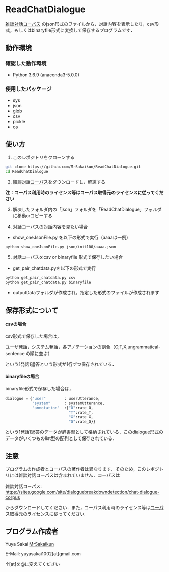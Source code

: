 # ReadChatDialogue

[雑談対話コーパス](https://sites.google.com/site/dialoguebreakdowndetection/chat-dialogue-corpus)
のjson形式のファイルから，対話内容を表示したり，csv形式，もしくはbinaryfile形式に変換して保存するプログラムです．

## 動作環境

### 確認した動作環境
* Python 3.6.9 (anaconda3-5.0.0)

### 使用したパッケージ
* sys
* json
* glob
* csv
* pickle
* os

## 使い方

1. このレポジトリをクローンする
```bash
git clone https://github.com/MrSakaikun/ReadChatDialogue.git
cd ReadChatDialogue
```

2. [雑談対話コーパス](https://sites.google.com/site/dialoguebreakdowndetection/chat-dialogue-corpus)をダウンロードし，解凍する

**注：コーパス利用時のライセンス等はコーパス取得元のライセンスに従ってください**

3. 解凍したフォルダ内の「json」フォルダを「ReadChatDialogue」フォルダに移動orコピーする

4. 対話コーパスの対話内容を見たい場合
  * show_oneJsonFile.py を以下の形式で実行（aaaaは一例）
  ```bash
  python show_oneJsonFile.py json/init100/aaaa.json
  ```

5. 対話コーパスをcsv or binaryfile 形式で保存したい場合
  * get_pair_chatdata.pyを以下の形式で実行
  ```bash
  python get_pair_chatdata.py csv
  python get_pair_chatdata.py binaryfile
  ```
  * outputDataフォルダが作成され，指定した形式のファイルが作成されます



## 保存形式について
#### csvの場合

csv形式で保存した場合は，

ユーザ発話，システム発話，各アノテーションの割合（O,T,X,ungrammatical-sentence の順に並ぶ）

という1発話1返答という形式が1行ずつ保存されている．

#### binaryfileの場合

binaryfile形式で保存した場合は，

```python
dialogue = {"user"        : userUtterance,
            "system"      : systemUtterance,
            "annotation"  :{"O":rate_O,
                            "T":rate_T,
                            "X":rate_X,
                            "G":rate_G}}
```

という1発話1返答のデータが辞書型として格納されている．このdialogue形式のデータがいくつものlist型の配列として保存されている．


## 注意
プログラムの作成者とコーパスの著作者は異なります．そのため，このレポジトリには雑談対話コーパスは含まれていません．コーパスは

雑談対話コーパス:
<https://sites.google.com/site/dialoguebreakdowndetection/chat-dialogue-corpus>

からダウンロードしてください．また，コーパス利用時のライセンス等は[コーパス取得元のライセンス](https://docs.google.com/viewer?a=v&pid=sites&srcid=ZGVmYXVsdGRvbWFpbnxkaWFsb2d1ZWJyZWFrZG93bmRldGVjdGlvbnxneDo3N2RkODA3Y2FjODgyNGI3)に従ってください.


## プログラム作成者
Yuya Sakai [MrSakaikun](https://github.com/MrSakaikun)

E-Mail:
yuyasakai1002[at]gmail.com

↑[at]を@に変えてください
